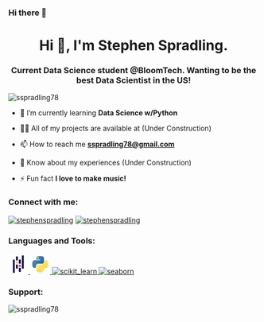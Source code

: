 ### Hi there 👋

<h1 align="center">Hi 👋, I'm Stephen Spradling.</h1>
<h3 align="center">Current Data Science student @BloomTech. Wanting to be the best Data Scientist in the US!</h3>

<p align="left"> <img src="https://komarev.com/ghpvc/?username=sspradling78&label=Profile%20views&color=0e75b6&style=flat" alt="sspradling78" /> </p>

- 🌱 I’m currently learning **Data Science w/Python**

- 👨‍💻 All of my projects are available at (Under Construction)

- 📫 How to reach me **sspradling78@gmail.com**

- 📄 Know about my experiences (Under Construction)

- ⚡ Fun fact **I love to make music!**

<h3 align="left">Connect with me:</h3>
<p align="left">
<a href="https://linkedin.com/in/stephenspradling" target="blank"><img align="center" src="https://raw.githubusercontent.com/rahuldkjain/github-profile-readme-generator/master/src/images/icons/Social/linked-in-alt.svg" alt="stephenspradling" height="30" width="40" /></a>
<a href="https://kaggle.com/stephenspradling" target="blank"><img align="center" src="https://raw.githubusercontent.com/rahuldkjain/github-profile-readme-generator/master/src/images/icons/Social/kaggle.svg" alt="stephenspradling" height="30" width="40" /></a>
</p>

<h3 align="left">Languages and Tools:</h3>
<p align="left"> <a href="https://pandas.pydata.org/" target="_blank" rel="noreferrer"> <img src="https://raw.githubusercontent.com/devicons/devicon/2ae2a900d2f041da66e950e4d48052658d850630/icons/pandas/pandas-original.svg" alt="pandas" width="40" height="40"/> </a> <a href="https://www.python.org" target="_blank" rel="noreferrer"> <img src="https://raw.githubusercontent.com/devicons/devicon/master/icons/python/python-original.svg" alt="python" width="40" height="40"/> </a> <a href="https://scikit-learn.org/" target="_blank" rel="noreferrer"> <img src="https://upload.wikimedia.org/wikipedia/commons/0/05/Scikit_learn_logo_small.svg" alt="scikit_learn" width="40" height="40"/> </a> <a href="https://seaborn.pydata.org/" target="_blank" rel="noreferrer"> <img src="https://seaborn.pydata.org/_images/logo-mark-lightbg.svg" alt="seaborn" width="40" height="40"/> </a> </p>

<h3 align="left">Support:</h3>
<p><a href="https://www.buymeacoffee.com/sspradling78"> <img align="left" src="https://cdn.buymeacoffee.com/buttons/v2/default-yellow.png" height="50" width="210" alt="sspradling78" /></a></p><br><br>
